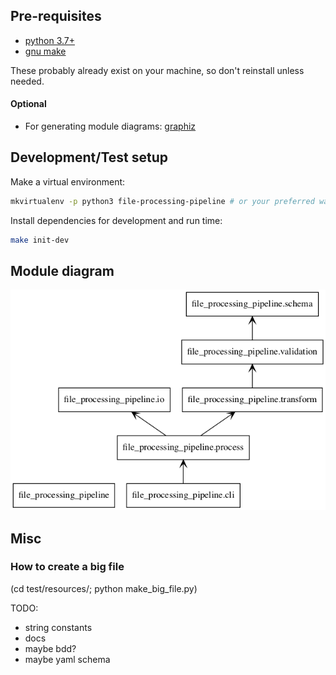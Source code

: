## Pre-requisites

- [python 3.7+](https://www.python.org/downloads/)
- [gnu make](http://ftp.gnu.org/gnu/make/)

These probably already exist on your machine, so don't reinstall unless needed.

#### Optional

- For generating module diagrams: [graphiz](https://graphviz.gitlab.io/download/)

## Development/Test setup

Make a virtual environment:
```bash
mkvirtualenv -p python3 file-processing-pipeline # or your preferred way to create a virtual environment
```

Install dependencies for development and run time:
```bash
make init-dev
```

## Module diagram

![Packages diagram](docs/packages.png)

## Misc

### How to create a big file
(cd test/resources/; python make_big_file.py)

TODO:
- string constants
- docs
- maybe bdd?
- maybe yaml schema
